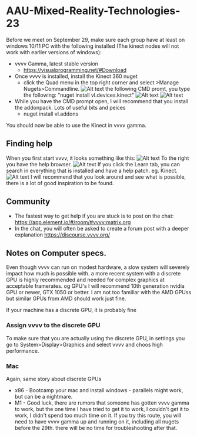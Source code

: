 # AAU-Mixed-Reality-Technologies-23

Before we meet on September 29, make sure each group have at least on windows 10/11 PC with the following installed (The kinect nodes will not work with earlier versions of windows):

- vvvv Gamma, latest stable version
    - https://visualprogramming.net/#Download
- Once vvvv is installed, install the Kinect 360 nuget
    - click the Quad menu in the top right corner and select >Manage Nugets>Commandline.
![Alt text](/img/NuGet-CMD.png)
the following CMD promt, you type the following: "nuget install vl.devices.kinect"
![Alt text](/img/CMD-kinect.png)
![Alt text](/img/CMD-Kinect-result.png)
- While you have the CMD prompt open, I will recommend that you install the addonpack. Lots of useful bits and peices
    - nuget install vl.addons

You should now be able to use the Kinect in vvvv gamma.

## Finding help

When you first start vvvv, it looks something like this:
![Alt text](/img/GammaStart.png)
To the right you have the help browser.
![Alt text](/img/LearnTab.png)
If you click the Learn tab, you can search in everything that is installed and have a help patch. eg. Kinect.
![Alt text](/img/LearnKinect.png)
I will recommend that you look around and see what is possible, there is a lot of good inspiration to be found.

## Community
- The fastest way to get help if you are stuck is to post on the chat: https://app.element.io/#/room/#vvvv:matrix.org
- In the chat, you will often be asked to create a forum post with a deeper explanation https://discourse.vvvv.org/

## Notes on Computer specs.
Even though vvvv can run on modest hardware, a slow system will severely impact how much is possible with. a more recent system with a discrete GPU is highly recommended and needed for complex graphics at acceptable framerates.
og GPU's I will recommend 10th generation nvidia GPU or newer, GTX 1050 or better.
I am not too familiar with the AMD GPUss but similar GPUs from AMD should work just fine.

If your machine has a discrete GPU, it is probably fine 

### Assign vvvv to the discrete GPU
To  make sure that you are actually using the discrete GPU, in settings you go to System>Display>Graphics and select vvvv and choos high performance.

### Mac
Again, same story about discrete GPUs
- x86 - Bootcamp your mac and install windows - parallels might work, but can be a nightmare.
- M1 - Good luck, there are rumors that someone has gotten vvvv gamma to work, but the one time I have tried to get it to work, I couldn't get it to work, I didn't spend too much time on it. If you try this route, you will need to have vvvv gamma up and running on it, including all nugets before the 29th. there will be no time for troubleshooting after that.